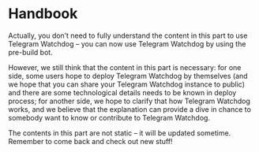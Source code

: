 # Handbook
Actually, you don’t need to fully understand the content in this part to use Telegram Watchdog – you can now use Telegram Watchdog by using the pre-build bot.

However, we still think that the content in this part is necessary: for one side, some users hope to deploy Telegram Watchdog by themselves (and we hope that you can share your Telegram Watchdog instance to public) and there are some technological details needs to be known in deploy process; for another side, we hope to clarify that how Telegram Watchdog works, and we believe that the explanation can provide a dive in chance to somebody want to know or contribute to Telegram Watchdog.

The contents in this part are not static – it will be updated sometime. Remember to come back and check out new stuff!